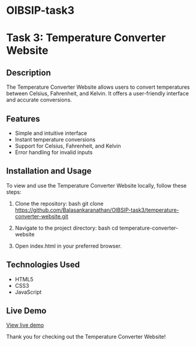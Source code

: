 # OIBSIP-task3
# Task 3: Temperature Converter Website

## Description
The Temperature Converter Website allows users to convert temperatures between Celsius, Fahrenheit, and Kelvin. It offers a user-friendly interface and accurate conversions.

## Features
- Simple and intuitive interface
- Instant temperature conversions
- Support for Celsius, Fahrenheit, and Kelvin
- Error handling for invalid inputs

## Installation and Usage
To view and use the Temperature Converter Website locally, follow these steps:

1. Clone the repository:
    bash
    git clone https://github.com/Balasankaranathan/OIBSIP-task3/temperature-converter-website.git
    
2. Navigate to the project directory:
    bash
    cd temperature-converter-website
    
3. Open index.html in your preferred browser.

## Technologies Used
- HTML5
- CSS3
- JavaScript

## Live Demo
[View live demo](#)

Thank you for checking out the Temperature Converter Website!
